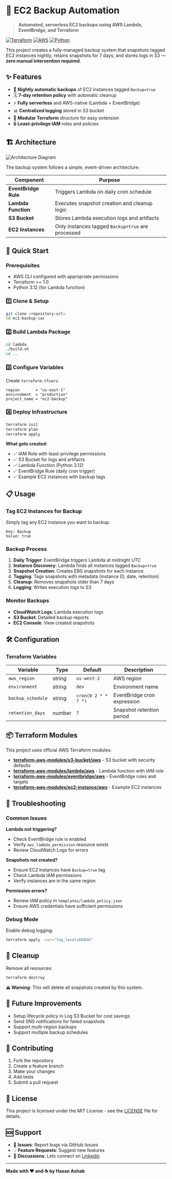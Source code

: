 # 🔄 EC2 Backup Automation

> **Automated, serverless EC2 backups using AWS Lambda, EventBridge, and Terraform**

[![Terraform](https://img.shields.io/badge/Terraform-1.0+-623CE4?logo=terraform&logoColor=white)](https://terraform.io)
[![AWS](https://img.shields.io/badge/AWS-Lambda%20%7C%20EC2%20%7C%20S3-FF9900?logo=amazon-aws&logoColor=white)](https://aws.amazon.com)
[![Python](https://img.shields.io/badge/Python-3.12-3776AB?logo=python&logoColor=white)](https://python.org)

This project creates a fully-managed backup system that snapshots tagged EC2 instances nightly, retains snapshots for 7 days, and stores logs in S3 — **zero manual intervention required**.

## ✨ Features

- 🌙 **Nightly automatic backups** of EC2 instances tagged `Backup=true`
- 🗓️ **7-day retention policy** with automatic cleanup
- ⚡ **Fully serverless** and AWS-native (Lambda + EventBridge)
- 📊 **Centralized logging** stored in S3 bucket
- 🧩 **Modular Terraform** structure for easy extension
- 🔒 **Least-privilege IAM** roles and policies

## 🏗️ Architecture

![Architecture Diagram](static/images/architecture.png)

The backup system follows a simple, event-driven architecture:

| Component | Purpose |
|-----------|---------|
| **EventBridge Rule** | Triggers Lambda on daily cron schedule |
| **Lambda Function** | Executes snapshot creation and cleanup logic |
| **S3 Bucket** | Stores Lambda execution logs and artifacts |
| **EC2 Instances** | Only instances tagged `Backup=true` are processed |

## 🚀 Quick Start

### Prerequisites

- AWS CLI configured with appropriate permissions
- Terraform >= 1.0
- Python 3.12 (for Lambda function)

### 1️⃣ Clone & Setup

```bash
git clone <repository-url>
cd ec2-backup-iac
```

### 2️⃣ Build Lambda Package

```bash
cd lambda
./build.sh
cd ..
```

### 3️⃣ Configure Variables

Create `terraform.tfvars`:

```hcl
region       = "us-east-1"
environment  = "production"
project_name = "ec2-backup"
```

### 4️⃣ Deploy Infrastructure

```bash
terraform init
terraform plan
terraform apply
```

**What gets created:**
- ✅ IAM Role with least-privilege permissions
- ✅ S3 Bucket for logs and artifacts
- ✅ Lambda Function (Python 3.12)
- ✅ EventBridge Rule (daily cron trigger)
- ✅ Example EC2 instances with backup tags

## 📋 Usage

### Tag EC2 Instances for Backup

Simply tag any EC2 instance you want to backup:

```
Key: Backup
Value: true
```

### Backup Process

1. **Daily Trigger**: EventBridge triggers Lambda at midnight UTC
2. **Instance Discovery**: Lambda finds all instances tagged `Backup=true`
3. **Snapshot Creation**: Creates EBS snapshots for each instance
4. **Tagging**: Tags snapshots with metadata (instance ID, date, retention)
5. **Cleanup**: Removes snapshots older than 7 days
6. **Logging**: Writes execution logs to S3

### Monitor Backups

- **CloudWatch Logs**: Lambda execution logs
- **S3 Bucket**: Detailed backup reports
- **EC2 Console**: View created snapshots

## 🛠️ Configuration
### Terraform Variables

| Variable | Type | Default | Description |
|----------|------|---------|-------------|
| `aws_region` | string | `us-west-2` | AWS region |
| `environment` | string | `dev` | Environment name |
| `backup_schedule` | string | `cron(0 2 * * ? *)` | EventBridge cron expression |
| `retention_days` | number | `7` | Snapshot retention period |

## 📦 Terraform Modules

This project uses official AWS Terraform modules:

- **[terraform-aws-modules/s3-bucket/aws](https://registry.terraform.io/modules/terraform-aws-modules/s3-bucket/aws)** - S3 bucket with security defaults
- **[terraform-aws-modules/lambda/aws](https://registry.terraform.io/modules/terraform-aws-modules/lambda/aws)** - Lambda function with IAM role
- **[terraform-aws-modules/eventbridge/aws](https://registry.terraform.io/modules/terraform-aws-modules/eventbridge/aws)** - EventBridge rules and targets
- **[terraform-aws-modules/ec2-instance/aws](https://registry.terraform.io/modules/terraform-aws-modules/ec2-instance/aws)** - Example EC2 instances

## 🔧 Troubleshooting

### Common Issues

**Lambda not triggering?**
- Check EventBridge rule is enabled
- Verify `aws_lambda_permission` resource exists
- Review CloudWatch Logs for errors

**Snapshots not created?**
- Ensure EC2 instances have `Backup=true` tag
- Check Lambda IAM permissions
- Verify instances are in the same region

**Permission errors?**
- Review IAM policy in `templates/lambda_policy.json`
- Ensure AWS credentials have sufficient permissions

### Debug Mode

Enable debug logging:

```bash
terraform apply -var="log_level=DEBUG"
```

## 🧹 Cleanup

Remove all resources:

```bash
terraform destroy
```

**⚠️ Warning**: This will delete all snapshots created by this system.

## 🚀 Future Improvements
- Setup lifecycle policy in Log S3 Bucket for cost savings
- Send SNS notifications for failed snapshots
- Support multi-region backups
- Support multiple backup schedules

## 🤝 Contributing

1. Fork the repository
2. Create a feature branch
3. Make your changes
4. Add tests
5. Submit a pull request

## 📄 License

This project is licensed under the MIT License - see the [LICENSE](LICENSE) file for details.

## 🆘 Support
- 🐛 **Issues**: Report bugs via GitHub Issues
- 💡 **Feature Requests**: Suggest new features
- 💬 **Discussions**: Lets connect on [Linkedin](https://www.linkedin.com/in/hasan-ashab/)


---

**Made with ❤️ and ☕ by Hasan Ashab**
